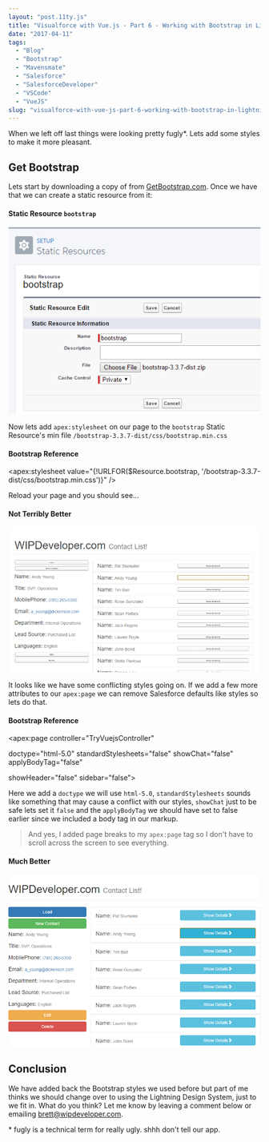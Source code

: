 ```yaml
---
layout: "post.11ty.js"
title: "Visualforce with Vue.js - Part 6 - Working with Bootstrap in Lightning"
date: "2017-04-11"
tags: 
  - "Blog"
  - "Bootstrap"
  - "Mavensmate"
  - "Salesforce"
  - "SalesforceDeveloper"
  - "VSCode"
  - "VueJS"
slug: "visualforce-with-vue-js-part-6-working-with-bootstrap-in-lightning"
---
```


When we left off last things were looking pretty fugly\*. Lets add some styles to make it more pleasant.

## Get Bootstrap

Lets start by downloading a copy of from [GetBootstrap.com](http://getbootstrap.com/getting-started/#download). Once we have that we can create a static resource from it:

#### Static Resource `bootstrap`

![Static Resource bootstrap](images/vue-and-visualforce-6-001.png)

Now lets add `apex:stylesheet` on our page to the `bootstrap` Static Resource's min file `/bootstrap-3.3.7-dist/css/bootstrap.min.css`

#### Bootstrap Reference

<apex:stylesheet value="{!URLFOR($Resource.bootstrap, '/bootstrap-3.3.7-dist/css/bootstrap.min.css')}" />

Reload your page and you should see...

#### Not Terribly Better

![Not Terribly Better](images/vue-and-visualforce-6-011.png)

It looks like we have some conflicting styles going on. If we add a few more attributes to our `apex:page` we can remove Salesforce defaults like styles so lets do that.

#### Bootstrap Reference

<apex:page 
  controller="TryVuejsController" 
  
  doctype="html-5.0" 
  standardStylesheets="false" 
  showChat="false" 
  applyBodyTag="false" 

  showHeader="false" 
  sidebar="false">

Here we add a `doctype` we will use `html-5.0`, `standardStylesheets` sounds like something that may cause a conflict with our styles, `showChat` just to be safe lets set it `false` and the `applyBodyTag` we should have set to false earlier since we included a body tag in our markup.

> And yes, I added page breaks to my `apex:page` tag so I don't have to scroll across the screen to see everything.

#### Much Better

![Much Better](images/vue-and-visualforce-6-021.png)

## Conclusion

We have added back the Bootstrap styles we used before but part of me thinks we should change over to using the Lightning Design System, just to we fit in. What do you think? Let me know by leaving a comment below or emailing [brett@wipdeveloper.com](mailto:brett@wipdeveloper.com).

\* fugly is a technical term for really ugly. shhh don't tell our app.
